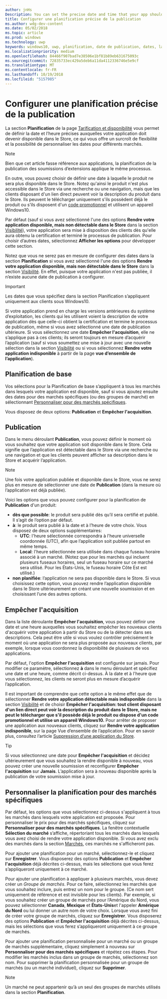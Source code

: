 ```yaml
---
author: jnHs
Description: You can set the precise date and time that your app should become available in the Store, giving you greater flexibility and the ability to customize dates for different markets.
title: Configurer une planification précise de la publication
ms.author: wdg-dev-content
ms.date: 05/02/2018
ms.topic: article
ms.prod: windows
ms.technology: uwp
keywords: windows10, uwp, planification, date de publication, dates, lancement
ms.localizationpriority: medium
ms.openlocfilehash: 84466f907bad7e38506e1bf81b89eb631675093c
ms.sourcegitcommit: 72835733ec429a5deb6a11da4112336746e5e9cf
ms.translationtype: MT
ms.contentlocale: fr-FR
ms.lasthandoff: 10/19/2018
ms.locfileid: "5157985"
---
```

# <a name="configure-precise-release-scheduling"></a>Configurer une planification précise de la publication

La section **Planification** de la page [Tarification et disponibilité](set-app-pricing-and-availability.md) vous permet de définir la date et l’heure précises auxquelles votre application doit devenir disponible dans le Store, ce qui vous offre un surcroît de flexibilité et la possibilité de personnaliser les dates pour différents marchés.

> [!NOTE]
> Bien que cet article fasse référence aux applications, la planification de la publication des soumissions d’extensions applique le même processus.

En outre, vous pouvez choisir de définir une date à laquelle le produit ne sera plus disponible dans le Store. Notez qu'ainsi le produit n'est plus accessible dans le Store via une recherche ou une navigation, mais que les clients disposant d'un lien direct peuvent voir la description du produit dans le Store. Ils peuvent le télécharger uniquement s'ils possèdent déjà le produit ou s’ils disposent d'un [code promotionnel](generate-promotional-codes.md) et utilisent un appareil Windows10.

Par défaut (sauf si vous avez sélectionné l'une des options **Rendre votre application disponible, mais non détectable dans le Store** dans la section [Visibilité](choose-visibility-options.md#discoverability)), votre application sera mise à disposition des clients dès qu'elle aura obtenu la certification et terminé le processus de publication. Pour choisir d’autres dates, sélectionnez **Afficher les options** pour développer cette section.

Notez que vous ne serez pas en mesure de configurer des dates dans la section **Planification** si vous avez sélectionné l'une des options **Rendre votre application disponible, mais non détectable dans le Store** dans la section [Visibilité](choose-visibility-options.md#discoverability). En effet, puisque votre application n'est pas publiée, il n’existe aucune date de publication à configurer.

> [!IMPORTANT]
> Les dates que vous spécifiez dans la section Planification s’appliquent uniquement aux clients sous Windows10.
>
>Si votre application prend en charge les versions antérieures du système d’exploitation, les clients qui les utilisent voient la description de votre application dès que celle-ci obtient la certification et termine le processus de publication, même si vous avez sélectionné une date de publication ultérieure. Si vous sélectionnez une date **Empêcher l'acquisition**, elle ne s’applique pas à ces clients; ils seront toujours en mesure d’acquérir l’application (sauf si vous soumettez une mise à jour avec une nouvelle sélection dans la section [Visibilité](choose-visibility-options.md#discoverability) ou si vous sélectionnez **Rendre votre application indisponible** à partir de la page **vue d’ensemble de l’application**).


## <a name="base-schedule"></a>Planification de base

Vos sélections pour la Planification de base s’appliquent à tous les marchés dans lesquels votre application est disponible, sauf si vous ajoutez ensuite des dates pour des marchés spécifiques (ou des groupes de marché) en sélectionnant [Personnaliser pour des marchés spécifiques](#customize-the-schedule-for-specific-markets).

Vous disposez de deux options: **Publication** et **Empêcher l'acquisition**. 

## <a name="release"></a>Publication

Dans le menu déroulant **Publication**, vous pouvez définir le moment où vous souhaitez que votre application soit disponible dans le Store. Cela signifie que l’application est détectable dans le Store via une recherche ou une navigation et que les clients peuvent afficher sa description dans le Store et acquérir l’application.

>[!NOTE]
> Une fois votre application publiée et disponible dans le Store, vous ne serez plus en mesure de sélectionner une date de **Publication** (dans la mesure où l’application est déjà publiée).

Voici les options que vous pouvez configurer pour la planification de **Publication** d'un produit:
- **dès que possible**: le produit sera publié dès qu’il sera certifié et publié. Il s’agit de l’option par défaut.
- **à**: le produit sera publié à la date et à l’heure de votre choix. Vous disposez de deux options supplémentaires:
   - **UTC**: l'heure sélectionnée correspondra à l'heure universelle coordonnée (UTC), afin que l’application soit publiée partout en même temps.
   - **Local**: l'heure sélectionnée sera utilisée dans chaque fuseau horaire associé à un marché. (Notez que pour les marchés qui incluent plusieurs fuseaux horaires, seul un fuseau horaire sur ce marché sera utilisé. Pour les États-Unis, le fuseau horaire Côte Est est utilisé.)
- **non planifiée**: l’application ne sera pas disponible dans le Store. Si vous choisissez cette option, vous pouvez rendre l’application disponible dans le Store ultérieurement en créant une nouvelle soumission et en choisissant l’une des autres options.


## <a name="stop-acquisition"></a>Empêcher l'acquisition

Dans la liste déroulante **Empêcher l'acquisition**, vous pouvez définir une date et une heure auxquelles vous souhaitez empêcher les nouveaux clients d'acquérir votre application à partir du Store ou de la détecter dans ses descriptions. Cela peut être utile si vous voulez contrôler précisément le moment où une application ne sera plus proposée aux nouveaux clients, par exemple, lorsque vous coordonnez la disponibilité de plusieurs de vos applications.

Par défaut, l'option **Empêcher l'acquisition** est configurée sur jamais. Pour modifier ce paramètre, sélectionnez **à** dans le menu déroulant et spécifiez une date et une heure, comme décrit ci-dessus. À la date et à l'heure que vous sélectionnez, les clients ne seront plus en mesure d’acquérir l’application.

Il est important de comprendre que cette option a le même effet que de sélectionner **Rendre votre application détectable mais indisponible** dans la section [Visibilité](choose-visibility-options.md#discoverability) et de choisir **Empêcher l'acquisition: tout client disposant d'un lien direct peut voir la description du produit dans le Store, mais ne peut le télécharger que s'il possède déjà le produit ou dispose d'un code promotionnel et utilise un appareil Windows10.** Pour arrêter de proposer une application aux nouveaux clients, cliquez sur **Rendre votre application indisponible**, sur la page Vue d’ensemble de l’application. Pour en savoir plus, consultez l’article [Suppression d’une application du Store](guidance-for-app-package-management.md#removing-an-app-from-the-store).

> [!TIP]
> Si vous sélectionnez une date pour **Empêcher l'acquisition** et décidez ultérieurement que vous souhaitez la rendre disponible à nouveau, vous pouvez créer une nouvelle soumission et reconfigurer **Empêcher l'acquisition** sur **Jamais**. L’application sera à nouveau disponible après la publication de votre soumission mise à jour.

## <a name="customize-the-schedule-for-specific-markets"></a>Personnaliser la planification pour des marchés spécifiques 

Par défaut, les options que vous sélectionnez ci-dessus s'appliquent à tous les marchés dans lesquels votre application est proposée. Pour personnaliser le prix pour des marchés spécifiques, cliquez sur **Personnaliser pour des marchés spécifiques**. La fenêtre contextuelle **Sélection du marché** s’affiche, répertoriant tous les marchés dans lesquels vous avez choisi de rendre votre application disponible. Si vous avez exclu des marchés dans la section [Marchés](define-pricing-and-market-selection.md), ces marchés ne s'afficheront pas. 

Pour ajouter une planification pour un marché, sélectionnez-le et cliquez sur **Enregistrer**. Vous disposerez des options **Publication** et **Empêcher l'acquisition** déjà décrites ci-dessus, mais les sélections que vous ferez s’appliqueront uniquement à ce marché.

Pour ajouter une planification à appliquer à plusieurs marchés, vous devez créer un *Groupe de marchés*. Pour ce faire, sélectionnez les marchés que vous souhaitez inclure, puis entrez un nom pour le groupe. (Ce nom sert uniquement de référence et est invisible pour les clients). Par exemple, si vous souhaitez créer un groupe de marchés pour l’Amérique du Nord, vous pouvez sélectionner **Canada**, **Mexique** et **États-Unis**et l'appeler **Amérique du Nord** ou lui donner un autre nom de votre choix. Lorsque vous avez fini de créer votre groupe de marchés, cliquez sur **Enregistrer**. Vous disposerez des options **Publication** et **Empêcher l'acquisition** déjà décrites ci-dessus, mais les sélections que vous ferez s’appliqueront uniquement à ce groupe de marchés.

Pour ajouter une planification personnalisée pour un marché ou un groupe de marchés supplémentaire, cliquez simplement à nouveau sur **Personnaliser pour des marchés spécifiques** et répétez ces étapes. Pour modifier les marchés inclus dans un groupe de marchés, sélectionnez son nom. Pour supprimer la planification personnalisée pour un groupe de marchés (ou un marché individuel), cliquez sur **Supprimer**.

> [!NOTE]
> Un marché ne peut appartenir qu’à un seul des groupes de marchés utilisés dans la section **Planification**. 










